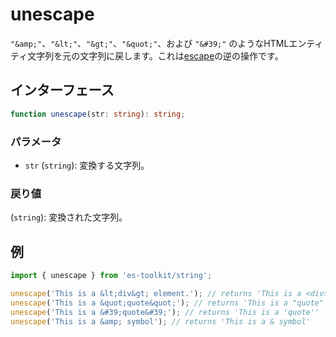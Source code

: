 # unescape

`"&amp;"`、`"&lt;"`、`"&gt;"`、`"&quot;"`、および `"&#39;"` のようなHTMLエンティティ文字列を元の文字列に戻します。これは[escape](./escape.md)の逆の操作です。

## インターフェース

```typescript
function unescape(str: string): string;
```

### パラメータ

- `str` (`string`): 変換する文字列。

### 戻り値

(`string`): 変換された文字列。

## 例

```typescript
import { unescape } from 'es-toolkit/string';

unescape('This is a &lt;div&gt; element.'); // returns 'This is a <div> element.'
unescape('This is a &quot;quote&quot;'); // returns 'This is a "quote"'
unescape('This is a &#39;quote&#39;'); // returns 'This is a 'quote''
unescape('This is a &amp; symbol'); // returns 'This is a & symbol'
```
